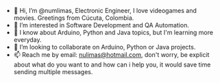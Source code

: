 - 👋 Hi, I’m @numlimas, Electronic Engineer, I love videogames and movies.
      Greetings from Cúcuta, Colombia.
- 👀 I’m interested in Software Development and QA Automation.
- 🌱 I know about Arduino, Python and Java topics, but I'm learning 
      more everyday.
- 💞️ I’m looking to collaborate on Arduino, Python or Java projects.
- 📫 Reach me by email: nulimas@hotmail.com, don't worry, be explicit 
      about what do you want to and how can i help you, it would save time 
      sending multiple messages.
